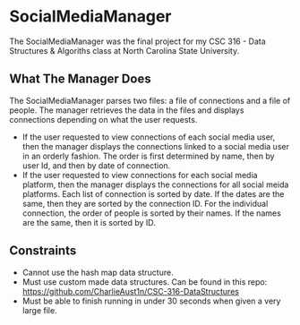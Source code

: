 # SocialMediaManager
The SocialMediaManager was the final project for my CSC 316 - Data Structures & Algoriths class at North Carolina State University.

## What The Manager Does
The SocialMediaManager parses two files: a file of connections and a file of people. The manager retrieves the data in the files and
displays connections depending on what the user requests. 
* If the user requested to view connections of each social media user, then the manager
displays the connections linked to a social media user in an orderly fashion. The order is first determined by name, then by user Id, and then by date of connection.
* If the user requested to view connections for each social media platform, then the manager displays the connections for all social meida platforms. Each list of connection is sorted
by date. If the dates are the same, then they are sorted by the connection ID. For the individual connection, the order of people is sorted by their names. If the names are
the same, then it is sorted by ID.

## Constraints
* Cannot use the hash map data structure.
* Must use custom made data structures. Can be found in this repo: https://github.com/CharlieAust1n/CSC-316-DataStructures
* Must be able to finish running in under 30 seconds when given a very large file.
